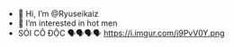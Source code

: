 - 👋 Hi, I’m @Ryuseikaiz
- 👀 I’m interested in hot men
- SÓI CÔ ĐỘC 🗣️🗣️🗣️🗣️
https://i.imgur.com/i9PvV0Y.png

